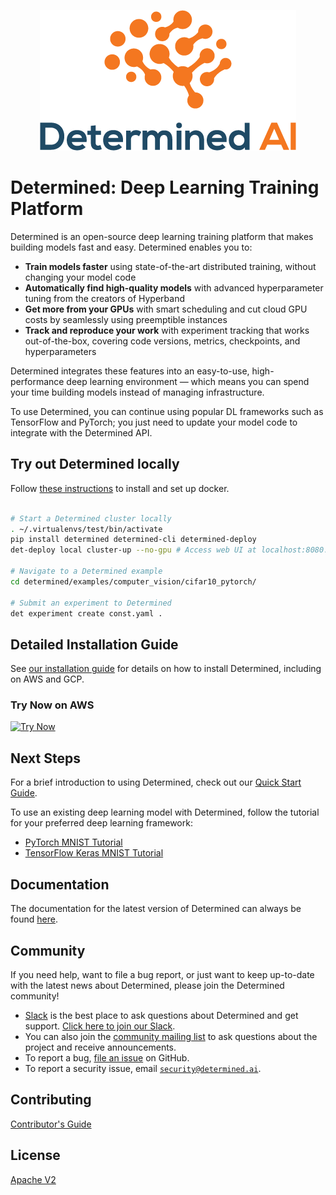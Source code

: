 <p align="center"><img src="determined-logo.png" alt="Determined AI Logo"></p>

# Determined: Deep Learning Training Platform

Determined is an open-source deep learning training platform that makes building
models fast and easy. Determined enables you to:

- **Train models faster** using state-of-the-art distributed training, without
  changing your model code
- **Automatically find high-quality models** with advanced hyperparameter tuning
  from the creators of Hyperband
- **Get more from your GPUs** with smart scheduling and cut cloud GPU costs by
  seamlessly using preemptible instances
- **Track and reproduce your work** with experiment tracking that works
  out-of-the-box, covering code versions, metrics, checkpoints, and
  hyperparameters

Determined integrates these features into an easy-to-use, high-performance deep
learning environment — which means you can spend your time building models
instead of managing infrastructure.

To use Determined, you can continue using popular DL frameworks such as
TensorFlow and PyTorch; you just need to update your model code to integrate
with the Determined API.

## Try out Determined locally
 
Follow [these instructions](https://docs.determined.ai/latest/how-to/installation/requirements.html#install-docker) to install and set up docker.

 ```bash

# Start a Determined cluster locally
 . ~/.virtualenvs/test/bin/activate
 pip install determined determined-cli determined-deploy
 det-deploy local cluster-up --no-gpu # Access web UI at localhost:8080. By default, "admin" user accepts a blank password.
 
# Navigate to a Determined example
 cd determined/examples/computer_vision/cifar10_pytorch/

# Submit an experiment to Determined
 det experiment create const.yaml . 
 ```

## Detailed Installation Guide

See [our installation guide](https://docs.determined.ai/latest/how-to/install-main.html) for details on how to install Determined, including on AWS and GCP.

### Try Now on AWS

[![Try Now](https://s3.amazonaws.com/cloudformation-examples/cloudformation-launch-stack.png)](https://console.aws.amazon.com/cloudformation/home?region=us-west-2#/stacks/create/review?templateURL=https://determined-ai-public.s3-us-west-2.amazonaws.com/simple.yaml)

## Next Steps

For a brief introduction to using Determined, check out our
[Quick Start Guide](https://docs.determined.ai/latest/tutorials/quick-start.html).

To use an existing deep learning model with Determined, follow the
tutorial for your preferred deep learning framework:

* [PyTorch MNIST Tutorial](https://docs.determined.ai/latest/tutorials/pytorch-mnist-tutorial.html)
* [TensorFlow Keras MNIST Tutorial](https://docs.determined.ai/latest/tutorials/tf-mnist-tutorial.html)

## Documentation

The documentation for the latest version of Determined can always be found
[here](https://docs.determined.ai).

## Community

If you need help, want to file a bug report, or just want to keep up-to-date
with the latest news about Determined, please join the Determined community!

* [Slack](https://determined-community.slack.com) is the best place to
  ask questions about Determined and get support. [Click here to join our Slack](
  https://join.slack.com/t/determined-community/shared_invite/zt-cnj7802v-KcVbaUrIzQOwmkmY7gP0Ew).
* You can also join the [community mailing list](https://groups.google.com/a/determined.ai/forum/#!forum/community)
  to ask questions about the project and receive announcements.
* To report a bug, [file an issue](https://github.com/determined-ai/determined/issues) on GitHub.
* To report a security issue, email [`security@determined.ai`](mailto:security@determined.ai).

## Contributing

[Contributor's Guide](CONTRIBUTING.md)

## License

[Apache V2](LICENSE)
